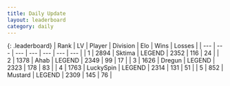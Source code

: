```yaml
---
title: Daily Update
layout: leaderboard
category: daily
---
```


{: .leaderboard}
| Rank | LV | Player | Division | Elo | Wins | Losses |
| --- | --- | --- | --- | --- | --- | --- |
| <span data-change="1">1</span> | 2894 | <span title="ID: 353063">Sktima</span> | LEGEND | <span data-change="39">2352</span> | <span data-change="17">116</span> | <span data-change="2">24</span> |
| <span data-change="1">2</span> | 1378 | <span title="ID: 402846">Ahab</span> | LEGEND | <span data-change="43">2349</span> | <span data-change="9">99</span> | <span data-change="0">17</span> |
| <span data-change="1">3</span> | 1626 | <span title="ID: 337810">Dregun</span> | LEGEND | <span data-change="22">2323</span> | <span data-change="6">178</span> | <span data-change="1">83</span> |
| <span data-change="-3">4</span> | 1763 | <span title="ID: 498412">LuckySpin</span> | LEGEND | <span data-change="-11">2314</span> | <span data-change="4">131</span> | <span data-change="2">51</span> |
| <span data-change="0">5</span> | 852 | <span title="ID: 611082">Mustard</span> | LEGEND | <span data-change="13">2309</span> | <span data-change="5">145</span> | <span data-change="1">76</span> |